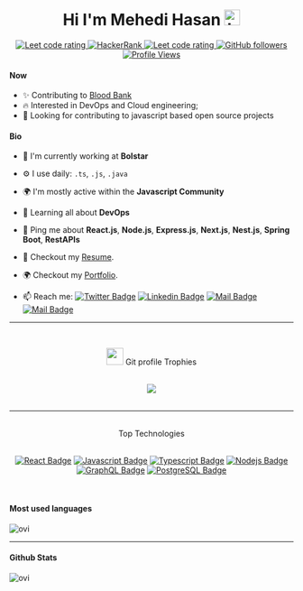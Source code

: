 <h1 align="center">Hi I'm Mehedi Hasan <img src="https://user-images.githubusercontent.com/1303154/88677602-1635ba80-d120-11ea-84d8-d263ba5fc3c0.gif" width="28px" alt="hi"></h1>

<p align="center">
  <a href="https://leetcode.com/mehedi08h/">
     <img src="https://img.shields.io/static/v1?label=Leetcode&message=7&color=orange&logo=leetcode" alt="Leet code rating" />
  </a>
  <a href="https://www.hackerrank.com/mehedi08h">
    <img alt="HackerRank" src="https://img.shields.io/static/v1?label=HackerRank&message=199&color=green&logo=hackerrank">
  </a>
  <a href="https://codeforces.com/profile/mehedi08r">
    <img src="https://img.shields.io/static/v1?label=Codeforces&message=177&color=yellow&logo=codeforces" alt="Leet code rating" />
  </a>
  <a href="https://github.com/mehedi008h?tab=followers">
    <img alt="GitHub followers" src="https://img.shields.io/github/followers/mehedi008h?color=green&logo=github">
  </a>
  <a href="https://github.com/mehedi008h/">
    <img src="https://visitor-badge.glitch.me/badge?page_id=mehedi008h.mehedi008h" alt="Profile Views" />
  </a>
</p>

#### Now

-   ✨ Contributing to [Blood Bank](https://github.com/mehedi008h)
-   :fire: Interested in DevOps and Cloud engineering;
-   :calendar: Looking for contributing to javascript based open source projects

#### Bio

-   🏢 I'm currently working at **Bolstar**
-   ⚙️ I use daily: `.ts`, `.js`, `.java`
-   🌍 I'm mostly active within the **Javascript Community**
-   🌱 Learning all about **DevOps**
-   💬 Ping me about **React.js**, **Node.js**, **Express.js**, **Next.js**, **Nest.js**, **Spring Boot**, **RestAPIs**
-   📝 Checkout my [Resume](files/resume.pdf).
-   🌍 Checkout my [Portfolio](https://dev-mehedi.vercel.app/).

-   📫 Reach me: [![Twitter Badge](https://img.shields.io/badge/-@Mehedi-1ca0f1?style=flat&labelColor=1ca0f1&logo=twitter&logoColor=white&link=https://twitter.com/mehedi09r)](https://twitter.com/mehedi09r) [![Linkedin Badge](https://img.shields.io/badge/-Mehedi-0e76a8?style=flat&labelColor=0e76a8&logo=linkedin&logoColor=white)](https://www.linkedin.com/in/mehedi-hasan-507165227/) [![Mail Badge](https://img.shields.io/badge/-@Mehedi-e84393?style=flat&labelColor=e84393&logo=instagram&logoColor=white)](https://instagram.com/mehedi_0.8) [![Mail Badge](https://img.shields.io/badge/-Mehedi-c0392b?style=flat&labelColor=c0392b&logo=gmail&logoColor=white)](mailto:mehedi.hasan09r@gmail.com)
<div align="center">

<hr>
<br>
<p align="center"><img src="https://media.giphy.com/media/QaMcXSekUWx7aogAUr/giphy.gif" width="30" />&nbsp;Git profile Trophies</p><br>
<img align="center" src="https://github-profile-trophy.vercel.app/?username=mehedi008h&theme=juicyfresh&no-bg=true" />
<br><br>
</div>
<hr>
<div align="center">
<br>
    Top Technologies
    <br><br>

<!-- TODO: Make technologies links takes you to repositories -->

[![React Badge](https://img.shields.io/badge/-React-61DBFB?style=for-the-badge&labelColor=black&logo=react&logoColor=61DBFB)](#) [![Javascript Badge](https://img.shields.io/badge/-Javascript-F0DB4F?style=for-the-badge&labelColor=black&logo=javascript&logoColor=F0DB4F)](#) [![Typescript Badge](https://img.shields.io/badge/-Typescript-007acc?style=for-the-badge&labelColor=black&logo=typescript&logoColor=007acc)](#) [![Nodejs Badge](https://img.shields.io/badge/-Nodejs-3C873A?style=for-the-badge&labelColor=black&logo=node.js&logoColor=3C873A)](#) [![GraphQL Badge](https://img.shields.io/badge/-GraphQl-e535ab?style=for-the-badge&labelColor=black&logo=graphql&logoColor=e535ab)](#) [![PostgreSQL Badge](https://img.shields.io/badge/-PostgreSQL-007acc?style=for-the-badge&labelColor=black&logo=PostgreSQL&logoColor=007acc)](#)

</div>
<br>
<!-- Most used languages -->

#### Most used languages

<p><img  src="https://github-readme-stats.vercel.app/api/top-langs?username=mehedi008h&show_icons=true&locale=en&layout=compact&theme=chartreuse-dark" alt="ovi"/></p>
<hr>

#### Github Stats

<p><img src="https://github-readme-stats.vercel.app/api?username=mehedi008h&show_icons=true&locale=en&theme=chartreuse-dark" alt="ovi"/></p>
